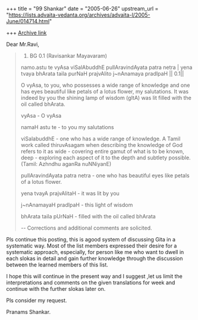 +++
title = "99 Shankar"
date = "2005-06-26"
upstream_url = "https://lists.advaita-vedanta.org/archives/advaita-l/2005-June/014714.html"

+++
[Archive link](https://lists.advaita-vedanta.org/archives/advaita-l/2005-June/014714.html)

Dear Mr.Ravi,

>    1. BG 0.1 (Ravisankar Mayavaram)
>
> namo.astu te vyAsa viSalAbuddhE pullAravindAyata patra netra |
> yena tvaya bhArata taila purNaH prajvAlito j~nAnamaya pradIpaH || 0.1||
>
>
> O vyAsa, to you, who possesses a wide range of knowledge and one has
> eyes beautiful like petals of a lotus flower, my salutations.  It was
> indeed by you the shining lamp of wisdom (gItA)  was lit filled with
> the oil called bhArata.
>
>
> vyAsa - O vyAsa
>
> namaH astu te - to you my salutations
>
> viSalabuddhE -  one who has a wide range of knowledge. A Tamil work
> called thiruvAsagam when describing the knowledge of God refers to it
> as   wide - covering entire gamut of what is to be known, deep -
> exploring each aspect of it to the depth and subtlety possible.
> (Tamil: Azhndhu aganRa nuNNiyanE)
>
> pullAravindAyata patra netra - one who has beautiful eyes like petals
> of a lotus flower.
>
> yena tvayA prajvAlitaH - it was lit by you
>
> j~nAnamayaH pradIpaH - this light of wisdom
>
> bhArata taila pUrNaH - filled with the oil called bhArata
>
> --
> Corrections and additional comments are solicited.

Pls continue this posting, this is agood system of
discussing Gita in a systematic way. Most of
the list members expressed their desire for
a systematic approach, especially, for person
like me who want to dwell in each slokas in detail
and gain further knowledge through the discussion between the learned
members of this list.

 I hope this will continue in the present way and I
suggest ,let us limit the interpretations and comments
on the given translations for week and continue with
the further slokas later on.

Pls consider my request.

Pranams
Shankar.


